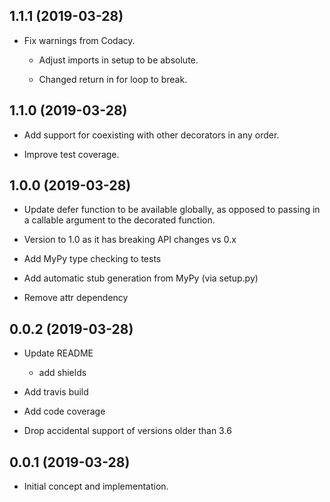 1.1.1 (2019-03-28)
----------------------
  - Fix warnings from Codacy.

    - Adjust imports in setup to be absolute.
  
    - Changed return in for loop to break.

1.1.0 (2019-03-28)
----------------------
  - Add support for coexisting with other decorators in any order.

  - Improve test coverage.

1.0.0 (2019-03-28)
----------------------
  - Update defer function to be available globally, as 
    opposed to passing in a callable argument to the
    decorated function. 

  - Version to 1.0 as it has breaking API changes vs 0.x

  - Add MyPy type checking to tests

  - Add automatic stub generation from MyPy (via setup.py)

  - Remove attr dependency

0.0.2 (2019-03-28)
----------------------
  - Update README

    - add shields

  - Add travis build

  - Add code coverage
  
  - Drop accidental support of versions older than 3.6

0.0.1 (2019-03-28)
----------------------
  - Initial concept and implementation.